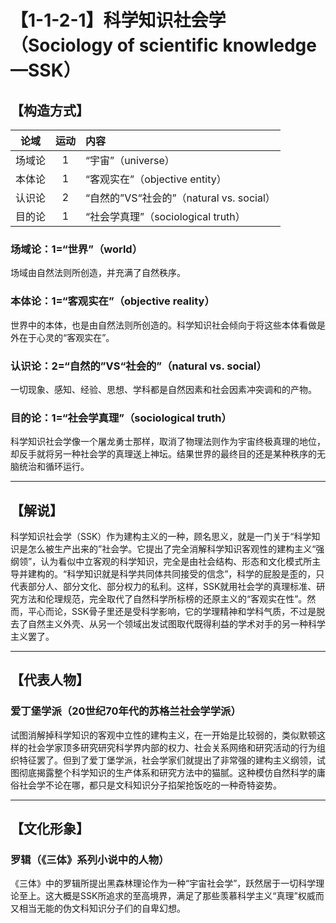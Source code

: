 # 【1-1-2-1】科学知识社会学（Sociology of scientific knowledge—SSK）
## 【构造方式】

|  论域  | 运动 | 内容                                     |
| :----: | :--: | :--------------------------------------- |
| 场域论 |  1   | “宇宙”（universe）                       |
| 本体论 |  1   | “客观实在”（objective entity）           |
| 认识论 |  2   | “自然的”VS“社会的”（natural vs. social） |
| 目的论 |  1   | “社会学真理”（sociological truth）       |

### 场域论：1=“世界”（world）

场域由自然法则所创造，并充满了自然秩序。

### 本体论：1=“客观实在”（objective reality）

世界中的本体，也是由自然法则所创造的。科学知识社会倾向于将这些本体看做是外在于心灵的“客观实在”。

### 认识论：2=“自然的”VS“社会的”（natural vs. social）

一切现象、感知、经验、思想、学科都是自然因素和社会因素冲突调和的产物。

### 目的论：1=“社会学真理”（sociological truth）

科学知识社会学像一个屠龙勇士那样，取消了物理法则作为宇宙终极真理的地位，却反手就将另一种社会学的真理送上神坛。结果世界的最终目的还是某种秩序的无脑统治和循环运行。

------

## 【解说】

科学知识社会学（SSK）作为建构主义的一种，顾名思义，就是一门关于“科学知识是怎么被生产出来的”社会学。它提出了完全消解科学知识客观性的建构主义“强纲领”，认为看似中立客观的科学知识，完全是由社会结构、形态和文化模式所主导并建构的。“科学知识就是科学共同体共同接受的信念”，科学的屁股是歪的，只代表部分人、部分文化、部分权力的私利。这样，SSK就用社会学的真理标准、研究方法和伦理规范，完全取代了自然科学所标榜的还原主义的“客观实在性”。然而，平心而论，SSK骨子里还是受科学影响，它的学理精神和学科气质，不过是脱去了自然主义外壳、从另一个领域出发试图取代既得利益的学术对手的另一种科学主义罢了。

------

## 【代表人物】

### 爱丁堡学派（20世纪70年代的苏格兰社会学学派）

试图消解掉科学知识的客观中立性的建构主义，在一开始是比较弱的，类似默顿这样的社会学家顶多研究研究科学界内部的权力、社会关系网络和研究活动的行为组织特征罢了。但到了爱丁堡学派，社会学家们就提出了非常强的建构主义纲领，试图彻底揭露整个科学知识的生产体系和研究方法中的猫腻。这种模仿自然科学的庸俗社会学不论在哪，都只是文科知识分子掐架抢饭吃的一种奇特姿势。

------

## 【文化形象】

### 罗辑（《三体》系列小说中的人物）

《三体》中的罗辑所提出黑森林理论作为一种“宇宙社会学”，跃然居于一切科学理论至上。这大概是SSK所追求的至高境界，满足了那些羡慕科学主义“真理”权威而又相当无能的伪文科知识分子们的自卑幻想。
